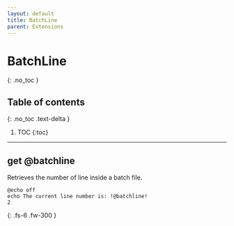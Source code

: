 ```yaml
---
layout: default
title: BatchLine
parent: Extensions
---
```


# BatchLine
{: .no_toc }

## Table of contents
{: .no_toc .text-delta }

1. TOC
{:toc}

---

## get @batchline
Retrieves the number of line inside a batch file.

```batch
@echo off
echo The current line number is: !@batchline!
2
```

{: .fs-6 .fw-300 }
